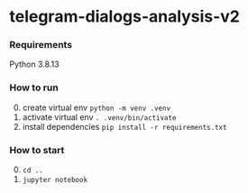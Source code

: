 # telegram-dialogs-analysis-v2


### Requirements
Python 3.8.13


### How to run
0. create virtual env
```python -m venv .venv```
1. activate virtual env
```. .venv/bin/activate```
2. install dependencies 
```pip install -r requirements.txt```

### How to start
0. ```cd ..```
0. ```jupyter notebook```